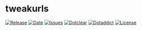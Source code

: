 # tweakurls

[![Release](https://img.shields.io/github/v/release/franck-paul/tweakurls)](https://github.com/franck-paul/tweakurls/releases)
[![Date](https://img.shields.io/github/release-date/franck-paul/tweakurls)](https://github.com/franck-paul/tweakurls/releases)
[![Issues](https://img.shields.io/github/issues/franck-paul/tweakurls)](https://github.com/franck-paul/tweakurls/issues)
[![Dotclear](https://img.shields.io/badge/dotclear-v2.24-blue.svg)](https://fr.dotclear.org/download)
[![Dotaddict](https://img.shields.io/badge/dotaddict-official-green.svg)](https://plugins.dotaddict.org/dc2/details/tweakurls)
[![License](https://img.shields.io/github/license/franck-paul/tweakurls)](https://github.com/franck-paul/tweakurls/blob/master/LICENSE)

